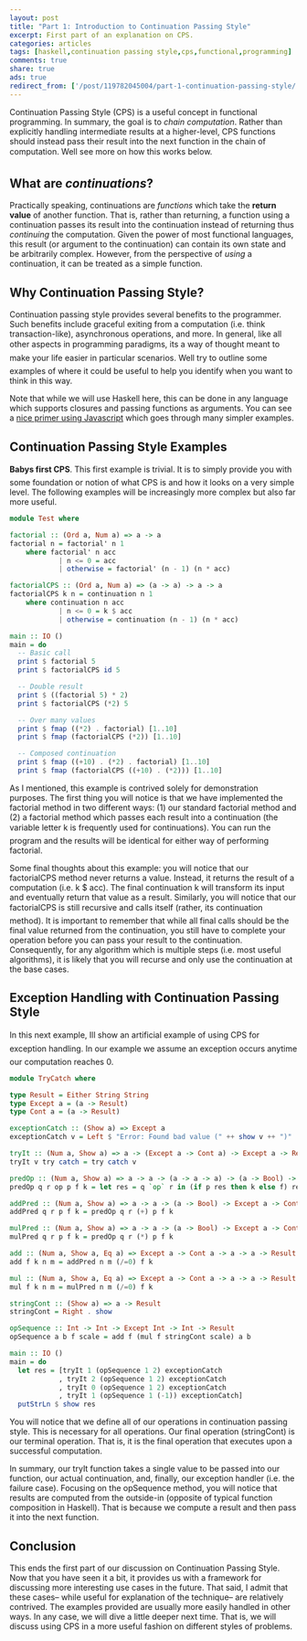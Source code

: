 ```yaml
---
layout: post
title: "Part 1: Introduction to Continuation Passing Style"
excerpt: First part of an explanation on CPS.
categories: articles
tags: [haskell,continuation passing style,cps,functional,programming]
comments: true
share: true
ads: true
redirect_from: ['/post/119782045004/part-1-continuation-passing-style/', '/post/119782045004/']
---
```


<p>Continuation Passing Style (CPS) is a useful concept in functional programming. In summary, the goal is to <i>chain computation</i>. Rather than explicitly handling intermediate results at a higher-level, CPS functions should instead pass their result into the next function in the chain of computation. Well see more on how this works below.</p><h2>What are <i>continuations</i>?</h2><p>Practically speaking, continuations are <i>functions</i> which take the <b>return value</b> of another function. That is, rather than returning, a function using a continuation passes its result into the continuation instead of returning thus <i>continuing</i> the computation. Given the power of most functional languages, this result (or argument to the continuation) can contain its own state and be arbitrarily complex. However, from the perspective of <i>using</i> a continuation, it can be treated as a simple function.</p><h2>Why Continuation Passing Style?</h2><p>Continuation passing style provides several benefits to the programmer. Such benefits include graceful exiting from a computation (i.e. think transaction-like), asynchronous operations, and more. In general, like all other aspects in programming paradigms, its a way of thought meant to make your life easier in particular scenarios. Well try to outline some examples of where it could be useful to help you identify when you want to think in this way.</p><p>Note that while we will use Haskell here, this can be done in any language which supports closures and passing functions as arguments. You can see a <a href="http://matt.might.net/articles/by-example-continuation-passing-style/" target="_blank">nice primer using Javascript</a> which goes through many simpler examples.</p><h2>Continuation Passing Style Examples</h2><p><b>Babys first CPS</b>. This first example is trivial. It is to simply provide you with some foundation or notion of what CPS is and how it looks on a very simple level. The following examples will be increasingly more complex but also far more useful.</p>

```haskell
module Test where

factorial :: (Ord a, Num a) => a -> a
factorial n = factorial' n 1
    where factorial' n acc
            | n <= 0 = acc
            | otherwise = factorial' (n - 1) (n * acc)

factorialCPS :: (Ord a, Num a) => (a -> a) -> a -> a
factorialCPS k n = continuation n 1
    where continuation n acc
            | n <= 0 = k $ acc
            | otherwise = continuation (n - 1) (n * acc)

main :: IO ()
main = do
  -- Basic call
  print $ factorial 5
  print $ factorialCPS id 5

  -- Double result
  print $ ((factorial 5) * 2)
  print $ factorialCPS (*2) 5

  -- Over many values
  print $ fmap ((*2) . factorial) [1..10]
  print $ fmap (factorialCPS (*2)) [1..10]

  -- Composed continuation
  print $ fmap ((+10) . (*2) . factorial) [1..10]
  print $ fmap (factorialCPS ((+10) . (*2))) [1..10]
```

<p>As I mentioned, this example is contrived solely for demonstration purposes. The first thing you will notice is that we have implemented the factorial method in two different ways: (1) our standard factorial method and (2) a factorial method which passes each result into a continuation (the variable letter k is frequently used for continuations). You can run the program and the results will be identical for either way of performing factorial.</p><p>Some final thoughts about this example: you will notice that our factorialCPS method never returns a value. Instead, it returns the result of a computation (i.e. k $ acc). The final continuation k will transform its input and eventually return that value as a result. Similarly, you will notice that our factorialCPS is still recursive and calls itself (rather, its continuation method). It is important to remember that while all final calls should be the final value returned from the continuation, you still have to complete your operation before you can pass your result to the continuation. Consequently, for any algorithm which is multiple steps (i.e. most useful algorithms), it is likely that you will recurse and only use the continuation at the base cases.</p><h2>Exception Handling with Continuation Passing Style</h2><p>In this next example, Ill show an artificial example of using CPS for exception handling. In our example we assume an exception occurs anytime our computation reaches 0.</p>

```haskell
module TryCatch where

type Result = Either String String
type Except a = (a -> Result)
type Cont a = (a -> Result)

exceptionCatch :: (Show a) => Except a
exceptionCatch v = Left $ "Error: Found bad value (" ++ show v ++ ")"

tryIt :: (Num a, Show a) => a -> (Except a -> Cont a) -> Except a -> Result
tryIt v try catch = try catch v

predOp :: (Num a, Show a) => a -> a -> (a -> a -> a) -> (a -> Bool) -> Except a -> Cont a -> Result
predOp q r op p f k = let res = q `op` r in (if p res then k else f) res

addPred :: (Num a, Show a) => a -> a -> (a -> Bool) -> Except a -> Cont a -> Result
addPred q r p f k = predOp q r (+) p f k

mulPred :: (Num a, Show a) => a -> a -> (a -> Bool) -> Except a -> Cont a -> Result
mulPred q r p f k = predOp q r (*) p f k

add :: (Num a, Show a, Eq a) => Except a -> Cont a -> a -> a -> Result
add f k n m = addPred n m (/=0) f k

mul :: (Num a, Show a, Eq a) => Except a -> Cont a -> a -> a -> Result
mul f k n m = mulPred n m (/=0) f k

stringCont :: (Show a) => a -> Result
stringCont = Right . show

opSequence :: Int -> Int -> Except Int -> Int -> Result
opSequence a b f scale = add f (mul f stringCont scale) a b

main :: IO ()
main = do
  let res = [tryIt 1 (opSequence 1 2) exceptionCatch
            , tryIt 2 (opSequence 1 2) exceptionCatch
            , tryIt 0 (opSequence 1 2) exceptionCatch
            , tryIt 1 (opSequence 1 (-1)) exceptionCatch]
  putStrLn $ show res
```

<p>You will notice that we define all of our operations in continuation passing style. This is necessary for all operations. Our final operation (stringCont) is our terminal operation. That is, it is the final operation that executes upon a successful computation.</p><p>In summary, our tryIt function takes a single value to be passed into our function, our actual continuation, and, finally, our exception handler (i.e. the failure case). Focusing on the opSequence method, you will notice that results are computed from the outside-in (opposite of typical function composition in Haskell). That is because we compute a result and then pass it into the next function.</p><h2>Conclusion</h2><p>This ends the first part of our discussion on Continuation Passing Style. Now that you have seen it a bit, it provides us with a framework for discussing more interesting use cases in the future. That said, I admit that these cases&ndash; while useful for explanation of the technique&ndash; are relatively contrived. The examples provided are usually more easily handled in other ways. In any case, we will dive a little deeper next time. That is, we will discuss using CPS in a more useful fashion on different styles of problems.</p>
